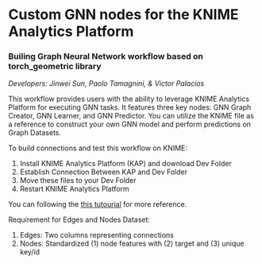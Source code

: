 # Custom GNN nodes for the KNIME Analytics Platform
### Builing Graph Neural Network workflow based on torch_geometric library

_Developers: Jinwei Sun, Paolo Tamagnini, & Victor Palacios_

This  workflow provides users with the ability to leverage KNIME Analytics Platform for executing GNN tasks. It features three key nodes: GNN Graph Creator, GNN Learner, and GNN Predictor. You can utilize the KNIME file as a reference to construct your own GNN model and perform predictions on Graph Datasets.

To build connections and test this workflow on KNIME:
1. Install KNIME Analytics Platform (KAP) and download Dev Folder
2. Establish Connection Between KAP and Dev Folder
3. Move these files to your Dev Folder
4. Restart KNIME Analytics Platform

You can following the [this tutourial](https://www.google.com/url?q=https://www.knime.com/blog/4-steps-for-your-python-team-to-develop-knime-nodes&sa=D&source=editors&ust=1682981025684541&usg=AOvVaw2Ccp0JKRsgYT9Dz-Tdadr3) for more reference. 

Requirement for Edges and Nodes Dataset:
1. Edges: Two columns representing connections
2. Nodes: Standardized (1) node features with (2) target and (3) unique key/id

